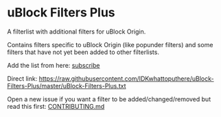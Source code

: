# uBlock Filters Plus
A filterlist with additional filters for uBlock Origin.

Contains filters specific to uBlock Origin (like popunder filters) and some filters that have not yet been added to other filterlists.

Add the list from here: [subscribe](https://subscribe.adblockplus.org/?location=https://raw.githubusercontent.com/IDKwhattoputhere/uBlock-Filters-Plus/master/uBlock-Filters-Plus.txt&title=uBlock%20Filters%20%2B)

Direct link: https://raw.githubusercontent.com/IDKwhattoputhere/uBlock-Filters-Plus/master/uBlock-Filters-Plus.txt

Open a new issue if you want a filter to be added/changed/removed but read this first: [CONTRIBUTING.md](https://github.com/IDKwhattoputhere/uBlock-Filters-Plus/blob/master/CONTRIBUTING.md)
